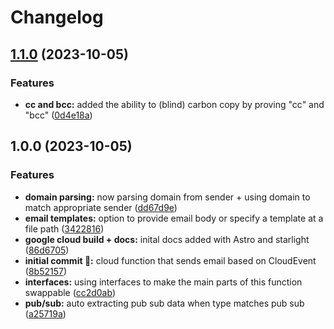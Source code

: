 # Changelog

## [1.1.0](https://github.com/itmayziii/email/compare/v1.0.0...v1.1.0) (2023-10-05)


### Features

* **cc and bcc:** added the ability to (blind) carbon copy by proving "cc" and "bcc" ([0d4e18a](https://github.com/itmayziii/email/commit/0d4e18a6d09cf71da5109aed22471275b9491d7a))

## 1.0.0 (2023-10-05)


### Features

* **domain parsing:** now parsing domain from sender + using domain to match appropriate sender ([dd67d9e](https://github.com/itmayziii/email/commit/dd67d9eac47b9d63079a03942217196ec10e450b))
* **email templates:** option to provide email body or specify a template at a file path ([3422816](https://github.com/itmayziii/email/commit/34228162ea51a9cdb330918a23f4791ae5f7545f))
* **google cloud build + docs:** inital docs added with Astro and starlight ([86d6705](https://github.com/itmayziii/email/commit/86d67051f5e8e82e637e6eea7c3279b6cf16bc68))
* **initial commit :rocket::** cloud function that sends email based on CloudEvent ([8b52157](https://github.com/itmayziii/email/commit/8b52157d75f90a547a26ccbbc5460ed9a438cf87))
* **interfaces:** using interfaces to make the main parts of this function swappable ([cc2d0ab](https://github.com/itmayziii/email/commit/cc2d0ab2127bfa6181333d6e25500124b758df03))
* **pub/sub:** auto extracting pub sub data when type matches pub sub ([a25719a](https://github.com/itmayziii/email/commit/a25719afe0fc1e200cfb33b6b524db03babf5bf8))
